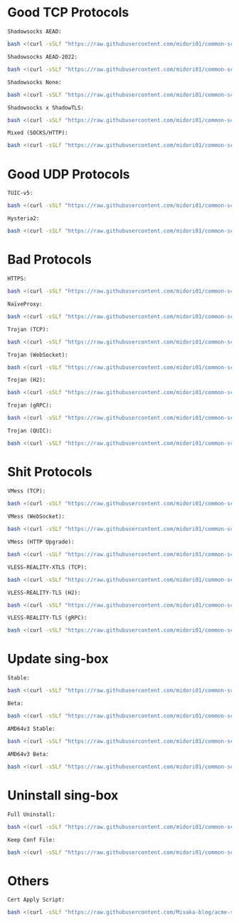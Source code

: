 # Good TCP Protocols
`Shadowsocks AEAD:`
```bash
bash <(curl -sSLf "https://raw.githubusercontent.com/midori01/common-scripts/main/sing-box/install.sh") ss
```
`Shadowsocks AEAD-2022:`
```bash
bash <(curl -sSLf "https://raw.githubusercontent.com/midori01/common-scripts/main/sing-box/install.sh") ss2
```
`Shadowsocks None:`
```bash
bash <(curl -sSLf "https://raw.githubusercontent.com/midori01/common-scripts/main/sing-box/install.sh") ss-none
```
`Shadowsocks x ShadowTLS:`
```bash
bash <(curl -sSLf "https://raw.githubusercontent.com/midori01/common-scripts/main/sing-box/install.sh") stls
```
`Mixed (SOCKS/HTTP):`
```bash
bash <(curl -sSLf "https://raw.githubusercontent.com/midori01/common-scripts/main/sing-box/install.sh") mix
```

# Good UDP Protocols
`TUIC-v5:`
```bash
bash <(curl -sSLf "https://raw.githubusercontent.com/midori01/common-scripts/main/sing-box/install.sh") tuic
```
`Hysteria2:`
```bash
bash <(curl -sSLf "https://raw.githubusercontent.com/midori01/common-scripts/main/sing-box/install.sh") hy2
```

# Bad Protocols
`HTTPS:`
```bash
bash <(curl -sSLf "https://raw.githubusercontent.com/midori01/common-scripts/main/sing-box/install.sh") https
```
`NaïveProxy:`
```bash
bash <(curl -sSLf "https://raw.githubusercontent.com/midori01/common-scripts/main/sing-box/install.sh") naive
```
`Trojan (TCP):`
```bash
bash <(curl -sSLf "https://raw.githubusercontent.com/midori01/common-scripts/main/sing-box/install.sh") trojan
```
`Trojan (WebSocket):`
```bash
bash <(curl -sSLf "https://raw.githubusercontent.com/midori01/common-scripts/main/sing-box/install.sh") trojan-ws
```
`Trojan (H2):`
```bash
bash <(curl -sSLf "https://raw.githubusercontent.com/midori01/common-scripts/main/sing-box/install.sh") trojan-h2
```
`Trojan (gRPC):`
```bash
bash <(curl -sSLf "https://raw.githubusercontent.com/midori01/common-scripts/main/sing-box/install.sh") trojan-grpc
```
`Trojan (QUIC):`
```bash
bash <(curl -sSLf "https://raw.githubusercontent.com/midori01/common-scripts/main/sing-box/install.sh") trojan-quic
```

# Shit Protocols
`VMess (TCP):`
```bash
bash <(curl -sSLf "https://raw.githubusercontent.com/midori01/common-scripts/main/sing-box/install.sh") vmess
```
`VMess (WebSocket):`
```bash
bash <(curl -sSLf "https://raw.githubusercontent.com/midori01/common-scripts/main/sing-box/install.sh") vmess-ws
```
`VMess (HTTP Upgrade):`
```bash
bash <(curl -sSLf "https://raw.githubusercontent.com/midori01/common-scripts/main/sing-box/install.sh") vmess-upgrade
```
`VLESS-REALITY-XTLS (TCP):`
```bash
bash <(curl -sSLf "https://raw.githubusercontent.com/midori01/common-scripts/main/sing-box/install.sh") vless
```
`VLESS-REALITY-TLS (H2):`
```bash
bash <(curl -sSLf "https://raw.githubusercontent.com/midori01/common-scripts/main/sing-box/install.sh") vless-h2
```
`VLESS-REALITY-TLS (gRPC):`
```bash
bash <(curl -sSLf "https://raw.githubusercontent.com/midori01/common-scripts/main/sing-box/install.sh") vless-grpc
```

# Update sing-box
`Stable:`
```bash
bash <(curl -sSLf "https://raw.githubusercontent.com/midori01/common-scripts/main/sing-box/install.sh") update
```
`Beta:`
```bash
bash <(curl -sSLf "https://raw.githubusercontent.com/midori01/common-scripts/main/sing-box/install.sh") update-beta
```
`AMD64v3 Stable:`
```bash
bash <(curl -sSLf "https://raw.githubusercontent.com/midori01/common-scripts/main/sing-box/install.sh") update-v3
```
`AMD64v3 Beta:`
```bash
bash <(curl -sSLf "https://raw.githubusercontent.com/midori01/common-scripts/main/sing-box/install.sh") update-beta-v3
```

# Uninstall sing-box
`Full Uninstall:`
```bash
bash <(curl -sSLf "https://raw.githubusercontent.com/midori01/common-scripts/main/sing-box/install.sh") uninstall
```
`Keep Conf File:`
```bash
bash <(curl -sSLf "https://raw.githubusercontent.com/midori01/common-scripts/main/sing-box/install.sh") uninstall-keep
```

# Others
`Cert Apply Script:`
```bash
bash <(curl -sSLf "https://raw.githubusercontent.com/Misaka-blog/acme-script/main/acme.sh")
```
